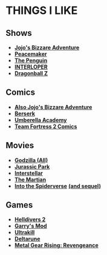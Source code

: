 # THINGS I LIKE
## Shows
- [**Jojo's Bizzare Adventure**](https://en.wikipedia.org/wiki/JoJo%27s_Bizarre_Adventure_(TV_series))
- [**Peacemaker**](https://en.wikipedia.org/wiki/Peacemaker_(TV_series))
- [**The Penguin**](https://en.wikipedia.org/wiki/The_Penguin_(TV_series))
- [**INTERLOPER**](https://tvtropes.org/pmwiki/pmwiki.php/ARG/SkyBox2022)
- [**Dragonball Z**](https://en.wikipedia.org/wiki/Dragon_Ball_Z)
## Comics
- [**Also Jojo's Bizzare Adventure**](https://en.wikipedia.org/wiki/JoJo%27s_Bizarre_Adventure)
- [**Berserk**](https://en.wikipedia.org/wiki/Berserk_(manga))
- [**Umberella Academy**](https://en.wikipedia.org/wiki/The_Umbrella_Academy)
- [**Team Fortress 2 Comics**](https://www.teamfortress.com/comics.php)
## Movies
- [**Godzilla (All)**](https://godzilla.com/)
- [**Jurassic Park**](https://en.wikipedia.org/wiki/Jurassic_Park)
- [**Interstellar**](https://en.wikipedia.org/wiki/Interstellar_(film))
- [**The Martian**](https://en.wikipedia.org/wiki/The_Martian_(film))
- [**Into the Spiderverse**](https://en.wikipedia.org/wiki/Spider-Man:_Into_the_Spider-Verse) [**(and sequel)**](https://en.wikipedia.org/wiki/Spider-Man:_Across_the_Spider-Verse)
## Games
- [**Helldivers 2**](https://store.steampowered.com/app/553850/HELLDIVERS_2/)
- [**Garry's Mod**](https://store.steampowered.com/app/4000/Garrys_Mod/)
- [**Ultrakill**](https://store.steampowered.com/app/1229490/ULTRAKILL/)
- [**Deltarune**](https://store.steampowered.com/app/1671210/DELTARUNE/)
- [**Metal Gear Rising: Revengeance**](https://store.steampowered.com/app/235460/METAL_GEAR_RISING_REVENGEANCE/)
